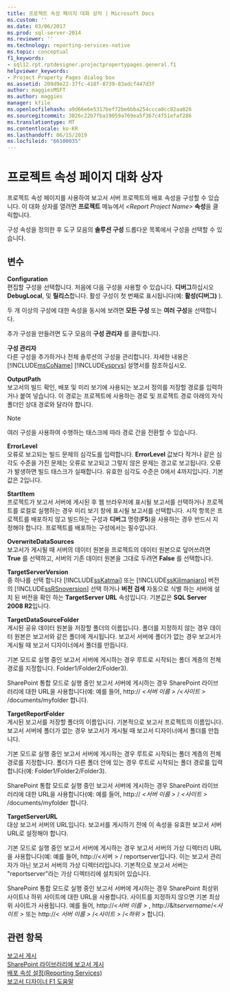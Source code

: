 ```yaml
---
title: 프로젝트 속성 페이지 대화 상자 | Microsoft Docs
ms.custom: ''
ms.date: 03/06/2017
ms.prod: sql-server-2014
ms.reviewer: ''
ms.technology: reporting-services-native
ms.topic: conceptual
f1_keywords:
- sql12.rpt.rptdesigner.projectpropertypages.general.f1
helpviewer_keywords:
- Project Property Pages dialog box
ms.assetid: 209d9e22-37fc-418f-8739-83adcf447d3f
author: maggiesMSFT
ms.author: maggies
manager: kfile
ms.openlocfilehash: a9d66e6e5317bef72be6bba254ccca0cc82aa026
ms.sourcegitcommit: 3026c22b7fba19059a769ea5f367c4f51efaf286
ms.translationtype: MT
ms.contentlocale: ko-KR
ms.lasthandoff: 06/15/2019
ms.locfileid: "66100035"
---
```

# <a name="project-property-pages-dialog-box"></a>프로젝트 속성 페이지 대화 상자
  프로젝트 속성 페이지를 사용하여 보고서 서버 프로젝트의 배포 속성을 구성할 수 있습니다. 이 대화 상자를 열려면 **프로젝트** 메뉴에서 _\<Report Project Name>_ **속성**을 클릭합니다.  
  
 구성 속성을 정의한 후 도구 모음의 **솔루션 구성** 드롭다운 목록에서 구성을 선택할 수 있습니다.  
  
## <a name="options"></a>변수  
 **Configuration**  
 편집할 구성을 선택합니다. 처음에 다음 구성을 사용할 수 있습니다. **디버그**하십시오 **DebugLocal**, 및 **릴리스**합니다. 활성 구성이 첫 번째로 표시됩니다(예: **활성(디버그)** ).  
  
 두 개 이상의 구성에 대한 속성을 동시에 보려면 **모든 구성** 또는 **여러 구성**을 선택합니다.  
  
 추가 구성을 만들려면 도구 모음의 **구성 관리자** 를 클릭합니다.  
  
 **구성 관리자**  
 다른 구성을 추가하거나 전체 솔루션의 구성을 관리합니다. 자세한 내용은 [!INCLUDE[msCoName](../../includes/msconame-md.md)] [!INCLUDE[vsprvs](../../includes/vsprvs-md.md)] 설명서를 참조하십시오.  
  
 **OutputPath**  
 보고서의 빌드 확인, 배포 및 미리 보기에 사용되는 보고서 정의를 저장할 경로를 입력하거나 붙여 넣습니다. 이 경로는 프로젝트에 사용하는 경로 및 프로젝트 경로 아래의 자식 폴더인 상대 경로와 달라야 합니다.  
  
> [!NOTE]  
>  여러 구성을 사용하여 수행하는 태스크에 따라 경로 간을 전환할 수 있습니다.  
  
 **ErrorLevel**  
 오류로 보고되는 빌드 문제의 심각도를 입력합니다. **ErrorLevel** 값보다 작거나 같은 심각도 수준을 가진 문제는 오류로 보고되고 그렇지 않은 문제는 경고로 보고됩니다. 오류가 발생하면 빌드 태스크가 실패합니다. 유효한 심각도 수준은 0에서 4까지입니다. 기본값은 2입니다.  
  
 **StartItem**  
 프로젝트가 보고서 서버에 게시된 후 웹 브라우저에 표시될 보고서를 선택하거나 프로젝트를 로컬로 실행하는 경우 미리 보기 창에 표시될 보고서를 선택합니다. 시작 항목은 프로젝트를 배포하지 않고 빌드하는 구성과 **디버그** 명령(**F5**)을 사용하는 경우 반드시 지정해야 합니다. 프로젝트를 배포하는 구성에서는 필수입니다.  
  
 **OverwriteDataSources**  
 보고서가 게시될 때 서버의 데이터 원본을 프로젝트의 데이터 원본으로 덮어쓰려면 **True** 를 선택하고, 서버의 기존 데이터 원본을 그대로 두려면 **False** 를 선택합니다.  
  
 **TargetServerVersion**  
 중 하나를 선택 합니다 [!INCLUDE[ssKatmai](../../includes/sskatmai-md.md)] 또는 [!INCLUDE[ssKilimanjaro](../../includes/sskilimanjaro-md.md)] 버전의 [!INCLUDE[ssRSnoversion](../../includes/ssrsnoversion-md.md)] 선택 하거나 **버전 검색** 자동으로 식별 하는 서버에 설치 된 버전을 확인 하는 **TargetServer URL** 속성입니다. 기본값은 **SQL Server 2008 R2**입니다.  
  
 **TargetDataSourceFolder**  
 게시된 공유 데이터 원본을 저장할 폴더의 이름입니다. 폴더를 지정하지 않는 경우 데이터 원본은 보고서와 같은 폴더에 게시됩니다. 보고서 서버에 폴더가 없는 경우 보고서가 게시될 때 보고서 디자이너에서 폴더를 만듭니다.  
  
 기본 모드로 실행 중인 보고서 서버에 게시하는 경우 루트로 시작되는 폴더 계층의 전체 경로를 지정합니다. Folder1/Folder2/Folder3).  
  
 SharePoint 통합 모드로 실행 중인 보고서 서버에 게시하는 경우 SharePoint 라이브러리에 대한 URL을 사용합니다(예: 예를 들어, http:// *\<서버 이름 > /\<사이트 >* /documents/myfolder 합니다.  
  
 **TargetReportFolder**  
 게시된 보고서를 저장할 폴더의 이름입니다. 기본적으로 보고서 프로젝트의 이름입니다. 보고서 서버에 폴더가 없는 경우 보고서가 게시될 때 보고서 디자이너에서 폴더를 만듭니다.  
  
 기본 모드로 실행 중인 보고서 서버에 게시하는 경우 루트로 시작되는 폴더 계층의 전체 경로를 지정합니다. 폴더가 다른 폴더 안에 있는 경우 루트로 시작되는 폴더 경로를 입력합니다(예: Folder1/Folder2/Folder3).  
  
 SharePoint 통합 모드로 실행 중인 보고서 서버에 게시하는 경우 SharePoint 라이브러리에 대한 URL을 사용합니다(예: 예를 들어, http:// *\<서버 이름 >* / *\<사이트 >* /documents/myfolder 합니다.  
  
 **TargetServerURL**  
 대상 보고서 서버의 URL입니다. 보고서를 게시하기 전에 이 속성을 유효한 보고서 서버 URL로 설정해야 합니다.  
  
 기본 모드로 실행 중인 보고서 서버에 게시하는 경우 보고서 서버의 가상 디렉터리 URL을 사용합니다(예: 예를 들어, http://\<서버 > / reportserver입니다. 이는 보고서 관리자가 아닌 보고서 서버의 가상 디렉터리입니다. 기본적으로 보고서 서버는 "reportserver"라는 가상 디렉터리에 설치되어 있습니다.  
  
 SharePoint 통합 모드로 실행 중인 보고서 서버에 게시하는 경우 SharePoint 최상위 사이트나 하위 사이트에 대한 URL을 사용합니다. 사이트를 지정하지 않으면 기본 최상위 사이트가 사용됩니다. 예를 들어, http://\<*서버 이름 >* , http://&lt*servername*/\<*사이트 >* 또는 http://\< *서버 이름 >* /\<*사이트 >* /\<*하위 >* 합니다.  
  
## <a name="see-also"></a>관련 항목  
 [보고서 게시](../publish-reports.md)   
 [SharePoint 라이브러리에 보고서 게시](../reports/publish-a-report-to-a-sharepoint-library.md)   
 [배포 속성 설정&#40;Reporting Services&#41;](set-deployment-properties-reporting-services.md)   
 [보고서 디자이너 F1 도움말](report-designer-f1-help.md)  
  
  
